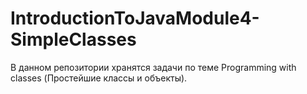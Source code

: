 # IntroductionToJavaModule4-SimpleClasses
В данном репозитории хранятся задачи по теме Programming with classes (Простейшие классы и объекты).
